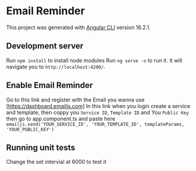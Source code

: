 # Email Reminder

This project was generated with [Angular CLI](https://github.com/angular/angular-cli) version 16.2.1.

## Development server

Run `npm install` to install node modules
Run `ng serve -o` to run it. It will navigate you to `http://localhost:4200/`.

## Enable Email Reminder

Go to this link and register with the Email you wanna use [https://dashboard.emailjs.com]
In this link when you login create a service and template,
then coppy you `Service ID`, `Template ID` and You `Public Key` then 
go to app.component.ts and paste here `emailjs.send('YOUR_SERVICE_ID', 'YOUR_TEMPLATE_ID', templateParams, 'YOUR_PUBLIC_KEY')`

## Running unit tests

Change the set intervial at 6000 to test it
